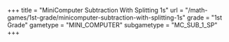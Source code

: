 +++
title = "MiniComputer Subtraction With Splitting 1s"
url = "/math-games/1st-grade/minicomputer-subtraction-with-splitting-1s"
grade = "1st Grade"
gametype = "MINI_COMPUTER"
subgametype = "MC_SUB_1_SP"
+++